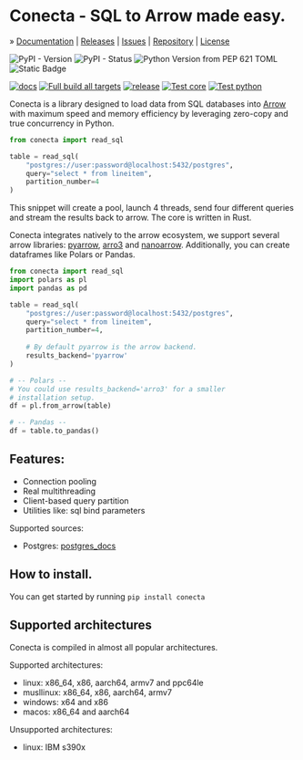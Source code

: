 # Conecta - SQL to Arrow made easy.

» [Documentation]
| [Releases]
| [Issues]
| [Repository]
| [License]

![PyPI - Version](https://img.shields.io/pypi/v/conecta)
![PyPI - Status](https://img.shields.io/pypi/status/conecta)
![Python Version from PEP 621 TOML](https://img.shields.io/python/required-version-toml?tomlFilePath=https%3A%2F%2Fraw.githubusercontent.com%2Fsurister%2Fconecta%2Frefs%2Fheads%2Fmaster%2Fconecta-python%2Fpyproject.toml)
![Static Badge](https://img.shields.io/badge/arrow%3D56.2-latest-bright?logo=apache)

[![docs](https://github.com/surister/conecta/actions/workflows/docs.yml/badge.svg)](https://github.com/surister/conecta/actions/workflows/docs.yml)
[![Full build all targets](https://github.com/surister/conecta/actions/workflows/build_python.yml/badge.svg)](https://github.com/surister/conecta/actions/workflows/build_python.yml)
[![release](https://github.com/surister/conecta/actions/workflows/release.yml/badge.svg)](https://github.com/surister/conecta/actions/workflows/release.yml)
[![Test core](https://github.com/surister/conecta/actions/workflows/test_core.yml/badge.svg)](https://github.com/surister/conecta/actions/workflows/test_core.yml)
[![Test python](https://github.com/surister/conecta/actions/workflows/test_python.yml/badge.svg)](https://github.com/surister/conecta/actions/workflows/test_python.yml)

Conecta is a library designed to load data from SQL databases into [Arrow] with maximum 
speed and memory efficiency by leveraging zero-copy and true concurrency in Python.


```python
from conecta import read_sql

table = read_sql(
    "postgres://user:password@localhost:5432/postgres",
    query="select * from lineitem",
    partition_number=4
)
```

This snippet will create a pool, launch 4 threads, send four different queries and
stream the results back to arrow. The core is written in Rust.

Conecta integrates natively to the arrow ecosystem, we support
several arrow libraries: [pyarrow], [arro3] and [nanoarrow].
Additionally, you can create dataframes like Polars or Pandas.

```python
from conecta import read_sql
import polars as pl
import pandas as pd

table = read_sql(
    "postgres://user:password@localhost:5432/postgres",
    query="select * from lineitem",
    partition_number=4,
    
    # By default pyarrow is the arrow backend.
    results_backend='pyarrow'
)

# -- Polars --
# You could use results_backend='arro3' for a smaller
# installation setup.
df = pl.from_arrow(table)

# -- Pandas --
df = table.to_pandas()
```

## Features:

* Connection pooling
* Real multithreading
* Client-based query partition
* Utilities like: sql bind parameters

Supported sources:
* Postgres: [postgres_docs]

## How to install.
You can get started by running `pip install conecta`

## Supported architectures

Conecta is compiled in almost all popular architectures.

Supported architectures:

* linux: x86_64, x86, aarch64, armv7 and ppc64le
* musllinux: x86_64, x86, aarch64, armv7
* windows: x64 and x86
* macos: x86_64 and aarch64


Unsupported architectures:
* linux: IBM s390x

[Arrow]: https://arrow.apache.org/
[pyarrow]: https://pypi.org/project/pyarrow/
[arro3]: https://pypi.org/project/arro3-core/
[nanoarrow]: https://pypi.org/project/nanoarrow/

[Documentation]: https://conecta.surister.dev/
[Releases]: https://github.com/surister/conecta/releases
[Issues]: https://github.com/surister/conecta/issues
[Repository]: https://github.com/surister/conecta/
[License]: https://github.com/surister/conecta/blob/master/LICENSE.md

[postgres_docs]: https://conecta.surister.dev/reference/databases/postgres/